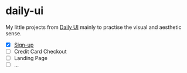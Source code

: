 # daily-ui
My little projects from [Daily UI](http://www.dailyui.co/) mainly to practise the visual and aesthetic sense. 

- [x] [Sign-up](https://github.com/jsmikus/daily-ui/tree/master/001.%20sign-up)
- [ ] Credit Card Checkout
- [ ] Landing Page
- [ ] ...
